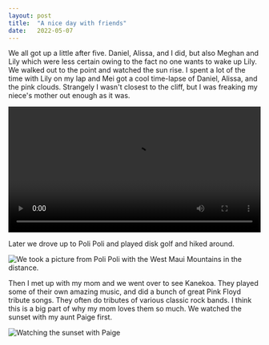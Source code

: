 ```yaml
---
layout: post
title:  "A nice day with friends"
date:   2022-05-07
---
```


We all got up a little after five. Daniel, Alissa, and I did, but also Meghan
and Lily which were less certain owing to the fact no one wants to wake up Lily.
We walked out to the point and watched the sun rise. I spent a lot of the time
with Lily on my lap and Mei got a cool time-lapse of Daniel, Alissa, and the
pink clouds. Strangely I wasn't closest to the cliff, but I was freaking my
niece's mother out enough as it was.

<video controls="" autoplay="" style="width: 100%;" src="{{site.baseurl}}/assets/daniel-and-alissa-and-the-sun.mov" type="video/quicktime"></video>

Later we drove up to Poli Poli and played disk golf and hiked around.

![We took a picture from Poli Poli with the West Maui Mountains in the distance.]({{site.baseurl}}/assets/poli-poli.jpg)

Then I met up with my mom and we went over to see Kanekoa. They played some of
their own amazing music, and did a bunch of great Pink Floyd tribute songs. They
often do tributes of various classic rock bands. I think this is a big part of
why my mom loves them so much. We watched the sunset with my aunt Paige first.

![Watching the sunset with Paige]({{site.baseurl}}/assets/west-side-with-mom-and-paige.jpg)
